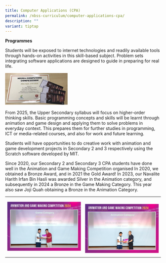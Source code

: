 ```yaml
---
title: Computer Applications (CPA)
permalink: /nbss-curriculum/computer-applications-cpa/
description: ""
variant: tiptap
---
```

<p><strong>Programmes</strong>
</p>
<p>Students will be exposed to internet technologies and readily available
tools through hands-on activities in this skill-based subject. Problem
sets integrating software applications are designed to guide in preparing
for real life.&nbsp;</p>
<div class="isomer-image-wrapper">
<img style="width: 40%;" height="auto" width="100%" src="/images/cpa1.jpeg">
</div>
<p>From 2025, the Upper Secondary syllabus will focus on higher-order thinking
skills. Basic programming concepts and skills will be learnt through animation
and game design and applying them to solve problems in everyday context.
This prepares them for further studies in programming, ICT or media-related
courses, and also for work and future learning.</p>
<p>Students will have opportunities to do creative work with animation and
game development projects in Secondary 2 and 3 respectively using the Scratch
software developed by MIT.&nbsp;</p>
<p>Since 2020, our Secondary 2 and Secondary 3 CPA students have done well
in the Animation and Game Making Competition organised In 2020, we obtained
a Bronze Award, and in 2021 the Gold Award! In 2023, our Navalite Harith
Irfan Bin Hasli was awarded Silver in the Animation category, and subsequently
in 2024 a Bronze in the Game Making Category. This year also saw Joji Quah
obtaining a Bronze in the Animation Category.</p>
<table style="minWidth: 50px">
<colgroup>
<col>
<col>
</colgroup>
<tbody>
<tr>
<td rowspan="1" colspan="1">
<p></p>
<p></p>
<div class="isomer-image-wrapper">
<img style="width: 100%" height="auto" width="100%" alt="" src="/images/WhatsApp_Image_2024_11_22_at_14_07_05.jpg">
</div>
<p></p>
<p></p>
<p></p>
<p></p>
<p></p>
<p></p>
</td>
<td rowspan="1" colspan="1">
<p></p>
<p></p>
<div class="isomer-image-wrapper">
<img style="width: 100%" height="auto" width="100%" alt="" src="/images/WhatsApp_Image_2024_11_22_at_14_07_06.jpg">
</div>
</td>
</tr>
</tbody>
</table>
<p></p>
